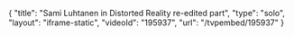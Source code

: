 {
    "title": "Sami Luhtanen in Distorted Reality re-edited part",
    "type": "solo",
    "layout": "iframe-static",
    "videoId": "195937",
    "url": "\/tvpembed\/195937"
}